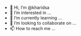 - 👋 Hi, I’m @kharidsa
- 👀 I’m interested in ...
- 🌱 I’m currently learning ...
- 💞️ I’m looking to collaborate on ...
- 📫 How to reach me ...

<!---
kharidsa/kharidsa is a ✨ special ✨ repository because its `README.md` (this file) appears on your GitHub profile.
You can click the Preview link to take a look at your changes.
--->
